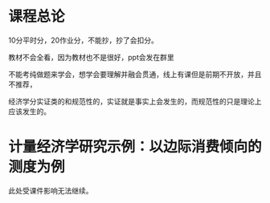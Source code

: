 # 课程总论

10分平时分，20作业分，不能抄，抄了会扣分。

教材不会全看，因为教材也不是很好，ppt会发在群里

不能考纯做题来学会，想学会要理解并融会贯通，线上有课但是前期不开放，并且不推荐，

经济学分实证类的和规范性的，实证就是事实上会发生的，而规范性的只是理论上应该发生的。

# 计量经济学研究示例：以边际消费倾向的测度为例

此处受课件影响无法继续。